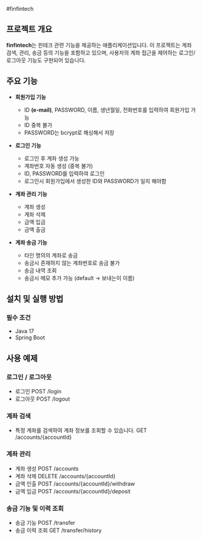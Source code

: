 #finfintech

## 프로젝트 개요
**finfintech**는 핀테크 관련 기능을 제공하는 애플리케이션입니다. 
이 프로젝트는 계좌 검색, 관리, 송금 등의 기능을 포함하고 있으며, 사용자의 계좌 접근을 제어하는 로그인/로그아웃 기능도 구현되어 있습니다.

## 주요 기능

+ **회원가입 기능**
  + ID **(e-mail)**, PASSWORD, 이름, 생년월일, 전화번호를 입력하여 회원가입 가능
  + ID 중복 불가
  + PASSWORD는 bcrypt로 해싱해서 저장
    
+ **로그인 기능**
  + 로그인 후 계좌 생성 가능
  + 계좌번호 자동 생성 (중복 불가)
  + ID, PASSWORD를 입력하여 로그인
  + 로그인시 회원가입에서 생성한 ID와 PASSWORD가 일치 해야함

+ **계좌 관리 기능**
  + 계좌 생성
  + 계좌 삭제
  + 금액 입금
  + 금액 출금
 
+ **계좌 송금 기능**
  + 타인 명의의 계좌로 송금
  + 송금시 존재하지 않는 계좌번호로 송금 불가
  + 송금 내역 조회
  + 송금시 메모 추가 가능 (default -> 보내는이 이름)
    

## 설치 및 실행 방법
### 필수 조건
+ Java 17
+ Spring Boot


## 사용 예제

### 로그인 / 로그아웃
+ 로그인
    POST /login
+ 로그아웃
    POST /logout

### 계좌 검색
+ 특정 계좌를 검색하여 계좌 정보를 조회할 수 있습니다.
    GET /accounts/{accountId}

### 계좌 관리
+ 계좌 생성
    POST /accounts
+ 계좌 삭제
    DELETE /accounts/{accountId}
+ 금액 인출
    POST /accounts/{accountId}/withdraw
+ 금액 입금
    POST /accounts/{accountId}/deposit

### 송금 기능 및 이력 조회
+ 송금 기능
    POST /transfer
+ 송금 이력 조회
    GET /transfer/history

